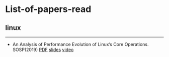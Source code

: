 # List-of-papers-read

## linux
___
+ An Analysis of Performance Evolution of Linux’s Core Operations. SOSP(2019) [PDF](https://dl.acm.org/doi/10.1145/3341301.3359640) [slides](https://sosp19.rcs.uwaterloo.ca/slides/ren.pdf) [video](https://sosp19.rcs.uwaterloo.ca/videos/D3-S3-P1.mp4)
